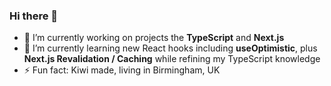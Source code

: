 ### Hi there 👋

<!--
**Floony7/Floony7** is a ✨ _special_ ✨ repository because its `README.md` (this file) appears on your GitHub profile.

- 🔭 I’m currently working on projects with **TypeScript** and **Next.js**
- 🌱 I’m currently learning new React hooks including **useOptimistic**, plus **Next.js Revalidation / Caching** and refining my TypeScript knowledge. 
- 💬 Ask me about ... React
- ⚡ Fun fact: Kiwi made!
-->
- 🔭 I’m currently working on projects the **TypeScript** and **Next.js**
- 🌱 I’m currently learning new React hooks including **useOptimistic**, plus **Next.js Revalidation / Caching** while refining my TypeScript knowledge
- ⚡ Fun fact: Kiwi made, living in Birmingham, UK
